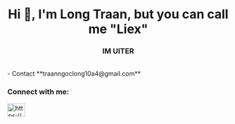 <h1 align="center">Hi 👋, I'm Long Traan, but you can call me "Liex"</h1>
<h3 align="center">IM UITER</h3>
<br>
- Contact **traanngoclong10a4@gmail.com**

<h3 align="left">Connect with me:</h3>
<p align="left">
<a href="https://fb.com/https://www.facebook.com/profile.php?id=100037722315499" target="blank"><img align="center" src="https://raw.githubusercontent.com/rahuldkjain/github-profile-readme-generator/master/src/images/icons/Social/facebook.svg" alt="https://www.facebook.com/profile.php?id=100037722315499" height="30" width="40" /></a>
